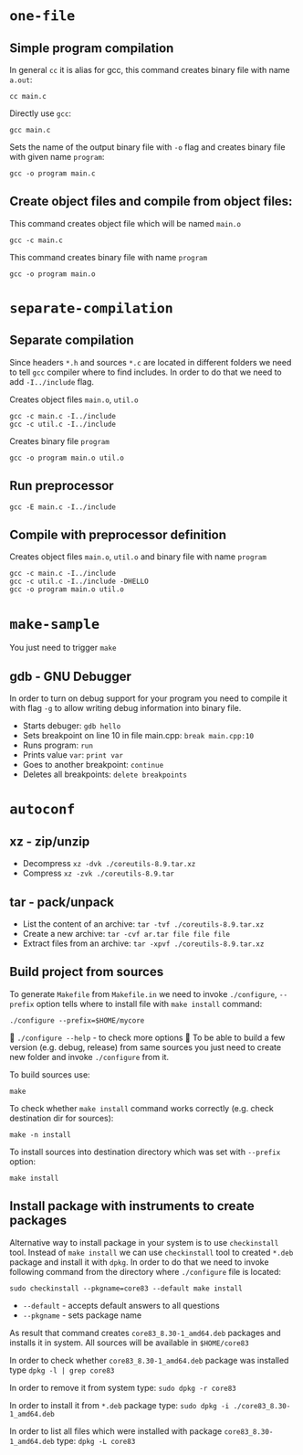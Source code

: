 # `one-file`

## Simple program compilation

In general `cc` it is alias for gcc, this command creates binary file with name `a.out`:
```
cc main.c
```

Directly use `gcc`:
```
gcc main.c
```

Sets the name of the output binary file with `-o` flag and creates binary file with given name `program`:
```
gcc -o program main.c
```

## Create object files and compile from object files:

This command creates object file which will be named `main.o`
```
gcc -c main.c
```

This command creates binary file with name `program`
```
gcc -o program main.o
```

# `separate-compilation`

## Separate compilation

Since headers `*.h` and sources `*.c` are located in different folders we need to tell `gcc` compiler where to find includes. In order to do that we need to add `-I../include` flag.

Creates object files `main.o`, `util.o`
```
gcc -c main.c -I../include
gcc -c util.c -I../include
```

Creates binary file `program`
```
gcc -o program main.o util.o
```

## Run preprocessor

```
gcc -E main.c -I../include
```

## Compile with preprocessor definition

Creates object files `main.o`, `util.o` and binary file with name `program`
```
gcc -c main.c -I../include
gcc -c util.c -I../include -DHELLO
gcc -o program main.o util.o
```

# `make-sample`

You just need to trigger `make`

## gdb - GNU Debugger

In order to turn on debug support for your program you need to compile it with flag `-g` to allow writing debug information into binary file.

- Starts debuger: `gdb hello`
- Sets breakpoint on line 10 in file main.cpp: `break main.cpp:10`
- Runs program: `run`
- Prints value `var`: `print var`
- Goes to another breakpoint: `continue`
- Deletes all breakpoints: `delete breakpoints`

# `autoconf`

## xz - zip/unzip

- Decompress `xz -dvk ./coreutils-8.9.tar.xz`
- Compress `xz -zvk ./coreutils-8.9.tar`


## tar - pack/unpack

- List the content of an archive: `tar -tvf ./coreutils-8.9.tar.xz`
- Create a new archive: `tar -cvf ar.tar file file file`
- Extract files from an archive: `tar -xpvf ./coreutils-8.9.tar.xz`

## Build project from sources

To generate `Makefile` from `Makefile.in` we need to invoke `./configure`, `--prefix` option tells where to install file with `make install` command:

`./configure --prefix=$HOME/mycore`

:pushpin: `./configure --help` - to check more options
:pushpin: To be able to build a few version (e.g. debug, release) from same sources you just need to create new folder and invoke `./configure` from it.

To build sources use:

`make`

To check whether `make install` command works correctly (e.g. check destination dir for sources):

`make -n install`

To install sources into destination directory which was set with `--prefix` option:

`make install`

## Install package with instruments to create packages

Alternative way to install package in your system is to use `checkinstall` tool. Instead of `make install` we can use `checkinstall` tool to created `*.deb` package and install it with `dpkg`. In order to do that we need to invoke following command from the directory where `./configure` file is located:
```
sudo checkinstall --pkgname=core83 --default make install
```

- `--default` - accepts default answers to all questions
- `--pkgname` - sets package name

As result that command creates `core83_8.30-1_amd64.deb` packages and installs it in system. All sources will be available in `$HOME/core83`

In order to check whether `core83_8.30-1_amd64.deb` package was installed type `dpkg -l | grep core83`

In order to remove it from system type: `sudo dpkg -r core83`

In order to install it from `*.deb` package type: `sudo dpkg -i ./core83_8.30-1_amd64.deb`

In order to list all files which were installed with package `core83_8.30-1_amd64.deb` type: `dpkg -L core83`
